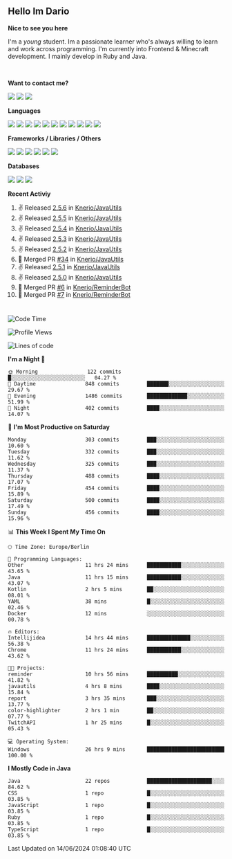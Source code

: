 <h2>Hello Im Dario</h2>

**Nice to see you here**

I'm a *young* student. Im a passionate learner who's always willing to learn and work across
programming. I'm currently into Frontend & Minecraft development. I mainly develop in Ruby and Java.

<br/>

**Want to contact me?**

<a href="https://github.com/knerio"><img src="https://img.shields.io/badge/-Github-blue?style=for-the-badge&logo=github&logoColor=white"/></a> <a href="https://discord.com/users/639416958923702292"><img src="https://img.shields.io/badge/-knerio-blue?style=for-the-badge&logo=discord&logoColor=white"/></a> <a href="https://twitch.tv/dopalos_"><img src="https://img.shields.io/badge/-twitch-blue?style=for-the-badge&logo=twitch&logoColor=white"/></a>

**Languages**

<img src="https://img.shields.io/badge/-HTML-blue?style=for-the-badge&logo=html5&logoColor=white"/> <img src="https://img.shields.io/badge/-CSS-blue?style=for-the-badge&logo=CSS3&logoColor=white"/> <img src="https://img.shields.io/badge/-Javascript-blue?style=for-the-badge&logo=javascript&logoColor=white"/> <img src="https://img.shields.io/badge/-Typescript-blue?style=for-the-badge&logo=TypeScript&logoColor=white"/> <img src="https://img.shields.io/badge/-Java-blue?style=for-the-badge&logo=java&logoColor=white"/> <img src="https://img.shields.io/badge/-Kotlin-blue?style=for-the-badge&logo=kotlin&logoColor=white"/> <img src="https://img.shields.io/badge/-SQL-blue?style=for-the-badge&logo=MYSQL&logoColor=white"/> <img src="https://img.shields.io/badge/-Markdown-blue?style=for-the-badge&logo=Markdown&logoColor=white"/> <img src="https://img.shields.io/badge/-JSON-blue?style=for-the-badge&logo=JSON&logoColor=white"/> <img src="https://img.shields.io/badge/-Git-blue?style=for-the-badge&logo=Git&logoColor=white"/> <img src="https://img.shields.io/badge/-Ruby-blue?style=for-the-badge&logo=Ruby&logoColor=white"/>
<br/>

 **Frameworks / Libraries / Others**

<img src="https://img.shields.io/badge/-Bootstrap-blue?style=for-the-badge&logo=Bootstrap&logoColor=white"/> <img src="https://img.shields.io/badge/-Node.JS-blue?style=for-the-badge&logo=node.js&logoColor=white"/> <img src="https://img.shields.io/badge/-React-blue?style=for-the-badge&logo=React&logoColor=white"/> <img src="https://img.shields.io/badge/-Express-blue?style=for-the-badge&logo=Express&logoColor=white"/> <img src="https://img.shields.io/badge/-Next.Js-blue?style=for-the-badge&logo=Next.Js&logoColor=white"/> <img src="https://img.shields.io/badge/-Ruby_On_Rails-blue?style=for-the-badge&logo=ruby-on-rails&logoColor=white"/>

**Databases**

<img src="https://img.shields.io/badge/-MongoDB-blue?style=for-the-badge&logo=mongodb&logoColor=white"/> <img src="https://img.shields.io/badge/-MariaDB-blue?style=for-the-badge&logo=MariaDB&logoColor=white"/>
<img src="https://img.shields.io/badge/-PostgreSQL-blue?style=for-the-badge&logo=PostgreSQl&logoColor=white"/>

**Recent Activiy**

<!--RECENT_ACTIVITY:start-->
1. ✌️ Released [2.5.6](https://github.com/Knerio/JavaUtils/releases/tag/2.5.6) in [Knerio/JavaUtils](https://github.com/Knerio/JavaUtils)<br>
2. ✌️ Released [2.5.5](https://github.com/Knerio/JavaUtils/releases/tag/2.5.5) in [Knerio/JavaUtils](https://github.com/Knerio/JavaUtils)<br>
3. ✌️ Released [2.5.4](https://github.com/Knerio/JavaUtils/releases/tag/2.5.4) in [Knerio/JavaUtils](https://github.com/Knerio/JavaUtils)<br>
4. ✌️ Released [2.5.3](https://github.com/Knerio/JavaUtils/releases/tag/2.5.3) in [Knerio/JavaUtils](https://github.com/Knerio/JavaUtils)<br>
5. ✌️ Released [2.5.2](https://github.com/Knerio/JavaUtils/releases/tag/2.5.2) in [Knerio/JavaUtils](https://github.com/Knerio/JavaUtils)<br>
6. 🎉 Merged PR [#34](https://github.com/Knerio/JavaUtils/pull/34) in [Knerio/JavaUtils](https://github.com/Knerio/JavaUtils)<br>
7. ✌️ Released [2.5.1](https://github.com/Knerio/JavaUtils/releases/tag/2.5.1) in [Knerio/JavaUtils](https://github.com/Knerio/JavaUtils)<br>
8. ✌️ Released [2.5.0](https://github.com/Knerio/JavaUtils/releases/tag/2.5.0) in [Knerio/JavaUtils](https://github.com/Knerio/JavaUtils)<br>
9. 🎉 Merged PR [#6](https://github.com/Knerio/ReminderBot/pull/6) in [Knerio/ReminderBot](https://github.com/Knerio/ReminderBot)<br>
10. 🎉 Merged PR [#7](https://github.com/Knerio/ReminderBot/pull/7) in [Knerio/ReminderBot](https://github.com/Knerio/ReminderBot)<br>
<!--RECENT_ACTIVITY:end-->
 
#

<!--START_SECTION:waka-->
![Code Time](http://img.shields.io/badge/Code%20Time-383%20hrs%2019%20mins-blue)

![Profile Views](http://img.shields.io/badge/Profile%20Views-869-blue)

![Lines of code](https://img.shields.io/badge/From%20Hello%20World%20I%27ve%20Written-135.3%20thousand%20lines%20of%20code-blue)

**I'm a Night 🦉** 

```text
🌞 Morning                122 commits         █░░░░░░░░░░░░░░░░░░░░░░░░   04.27 % 
🌆 Daytime                848 commits         ███████░░░░░░░░░░░░░░░░░░   29.67 % 
🌃 Evening                1486 commits        █████████████░░░░░░░░░░░░   51.99 % 
🌙 Night                  402 commits         ████░░░░░░░░░░░░░░░░░░░░░   14.07 % 
```
📅 **I'm Most Productive on Saturday** 

```text
Monday                   303 commits         ███░░░░░░░░░░░░░░░░░░░░░░   10.60 % 
Tuesday                  332 commits         ███░░░░░░░░░░░░░░░░░░░░░░   11.62 % 
Wednesday                325 commits         ███░░░░░░░░░░░░░░░░░░░░░░   11.37 % 
Thursday                 488 commits         ████░░░░░░░░░░░░░░░░░░░░░   17.07 % 
Friday                   454 commits         ████░░░░░░░░░░░░░░░░░░░░░   15.89 % 
Saturday                 500 commits         ████░░░░░░░░░░░░░░░░░░░░░   17.49 % 
Sunday                   456 commits         ████░░░░░░░░░░░░░░░░░░░░░   15.96 % 
```


📊 **This Week I Spent My Time On** 

```text
🕑︎ Time Zone: Europe/Berlin

💬 Programming Languages: 
Other                    11 hrs 24 mins      ███████████░░░░░░░░░░░░░░   43.65 % 
Java                     11 hrs 15 mins      ███████████░░░░░░░░░░░░░░   43.07 % 
Kotlin                   2 hrs 5 mins        ██░░░░░░░░░░░░░░░░░░░░░░░   08.01 % 
YAML                     38 mins             █░░░░░░░░░░░░░░░░░░░░░░░░   02.46 % 
Docker                   12 mins             ░░░░░░░░░░░░░░░░░░░░░░░░░   00.78 % 

🔥 Editors: 
Intellijidea             14 hrs 44 mins      ██████████████░░░░░░░░░░░   56.38 % 
Chrome                   11 hrs 24 mins      ███████████░░░░░░░░░░░░░░   43.62 % 

🐱‍💻 Projects: 
reminder                 10 hrs 56 mins      ██████████░░░░░░░░░░░░░░░   41.82 % 
javautils                4 hrs 8 mins        ████░░░░░░░░░░░░░░░░░░░░░   15.84 % 
report                   3 hrs 35 mins       ███░░░░░░░░░░░░░░░░░░░░░░   13.77 % 
color-highlighter        2 hrs 1 min         ██░░░░░░░░░░░░░░░░░░░░░░░   07.77 % 
TwitchAPI                1 hr 25 mins        █░░░░░░░░░░░░░░░░░░░░░░░░   05.43 % 

💻 Operating System: 
Windows                  26 hrs 9 mins       █████████████████████████   100.00 % 
```

**I Mostly Code in Java** 

```text
Java                     22 repos            █████████████████████░░░░   84.62 % 
CSS                      1 repo              █░░░░░░░░░░░░░░░░░░░░░░░░   03.85 % 
JavaScript               1 repo              █░░░░░░░░░░░░░░░░░░░░░░░░   03.85 % 
Ruby                     1 repo              █░░░░░░░░░░░░░░░░░░░░░░░░   03.85 % 
TypeScript               1 repo              █░░░░░░░░░░░░░░░░░░░░░░░░   03.85 % 
```




 Last Updated on 14/06/2024 01:08:40 UTC
<!--END_SECTION:waka-->

